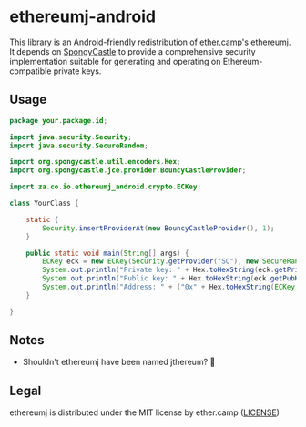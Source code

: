
# ethereumj-android

This library is an Android-friendly redistribution of [ether.camp's](http://ether.camp) ethereumj. It depends on [SpongyCastle](https://rtyley.github.io/spongycastle/) to provide a comprehensive security implementation suitable for generating and operating on Ethereum-compatible private keys.

## Usage

```java
package your.package.id;

import java.security.Security;
import java.security.SecureRandom;

import org.spongycastle.util.encoders.Hex;
import org.spongycastle.jce.provider.BouncyCastleProvider;

import za.co.io.ethereumj_android.crypto.ECKey;

class YourClass {

    static {
        Security.insertProviderAt(new BouncyCastleProvider(), 1);
    }

    public static void main(String[] args) {
        ECKey eck = new ECKey(Security.getProvider("SC"), new SecureRandom());
        System.out.println("Private key: " + Hex.toHexString(eck.getPrivKeyBytes()));
        System.out.println("Public key: " + Hex.toHexString(eck.getPubKey()));
        System.out.println("Address: " + ("0x" + Hex.toHexString(ECKey.computeAddress(eck.getPubKey()))));
    }

}
```

## Notes

* Shouldn't ethereumj have been named jthereum? :thinking:

## Legal

ethereumj is distributed under the MIT license by ether.camp ([LICENSE](https://github.com/ethereum/ethereumj/blob/develop/LICENSE))
